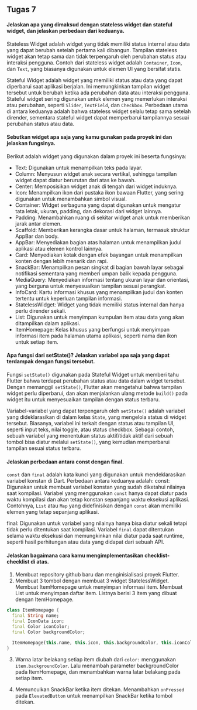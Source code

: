 ## Tugas 7
#### Jelaskan apa yang dimaksud dengan stateless widget dan stateful widget, dan jelaskan perbedaan dari keduanya.
Stateless Widget adalah widget yang tidak memiliki status internal atau data yang dapat berubah setelah pertama kali dibangun. Tampilan stateless widget akan tetap sama dan tidak terpengaruh oleh perubahan status atau interaksi pengguna. Contoh dari stateless widget adalah `Container`, `Icon`, dan `Text`, yang biasanya digunakan untuk elemen UI yang bersifat statis.

Stateful Widget adalah widget yang memiliki status atau data yang dapat diperbarui saat aplikasi berjalan. Ini memungkinkan tampilan widget tersebut untuk berubah ketika ada perubahan data atau interaksi pengguna. Stateful widget sering digunakan untuk elemen yang memerlukan interaksi atau perubahan, seperti `Slider`, `TextField`, dan `Checkbox`. Perbedaan utama di antara keduanya adalah bahwa stateless widget selalu tetap sama setelah dirender, sementara stateful widget dapat memperbarui tampilannya sesuai perubahan status atau data.
#### Sebutkan widget apa saja yang kamu gunakan pada proyek ini dan jelaskan fungsinya.
Berikut adalah widget yang digunakan dalam proyek ini beserta fungsinya:
- Text: Digunakan untuk menampilkan teks pada layar.
- Column: Menyusun widget anak secara vertikal, sehingga tampilan widget dapat diatur berurutan dari atas ke bawah.
- Center: Memposisikan widget anak di tengah dari widget induknya.
- Icon: Menampilkan ikon dari pustaka ikon bawaan Flutter, yang sering digunakan untuk menambahkan simbol visual.
- Container: Widget serbaguna yang dapat digunakan untuk mengatur tata letak, ukuran, padding, dan dekorasi dari widget lainnya.
- Padding: Menambahkan ruang di sekitar widget anak untuk memberikan jarak antar elemen.
- Scaffold: Memberikan kerangka dasar untuk halaman, termasuk struktur AppBar dan body.
- AppBar: Menyediakan bagian atas halaman untuk menampilkan judul aplikasi atau elemen kontrol lainnya.
- Card: Menyediakan kotak dengan efek bayangan untuk menampilkan konten dengan lebih menarik dan rapi.
- SnackBar: Menampilkan pesan singkat di bagian bawah layar sebagai notifikasi sementara yang memberi umpan balik kepada pengguna.
- MediaQuery: Menyediakan informasi tentang ukuran layar dan orientasi, yang berguna untuk menyesuaikan tampilan sesuai perangkat.
- InfoCard: Kartu informasi khusus yang menampilkan judul dan konten tertentu untuk keperluan tampilan informasi.
- StatelessWidget: Widget yang tidak memiliki status internal dan hanya perlu dirender sekali.
- List: Digunakan untuk menyimpan kumpulan item atau data yang akan ditampilkan dalam aplikasi.
- ItemHomepage: Kelas khusus yang berfungsi untuk menyimpan informasi item pada halaman utama aplikasi, seperti nama dan ikon untuk setiap item.

#### Apa fungsi dari setState()? Jelaskan variabel apa saja yang dapat terdampak dengan fungsi tersebut.
Fungsi `setState()` digunakan pada Stateful Widget untuk memberi tahu Flutter bahwa terdapat perubahan status atau data dalam widget tersebut. Dengan memanggil `setState()`, Flutter akan mengetahui bahwa tampilan widget perlu diperbarui, dan akan menjalankan ulang metode `build()` pada widget itu untuk menyesuaikan tampilan dengan status terbaru.

Variabel-variabel yang dapat terpengaruh oleh `setState()` adalah variabel yang dideklarasikan di dalam kelas `State`, yang mengelola status di widget tersebut. Biasanya, variabel ini terkait dengan status atau tampilan UI, seperti input teks, nilai toggle, atau status checkbox. Sebagai contoh, sebuah variabel yang menentukan status aktif/tidak aktif dari sebuah tombol bisa diatur melalui `setState()`, yang kemudian memperbarui tampilan sesuai status terbaru.

#### Jelaskan perbedaan antara const dengan final.
`const` dan `final` adalah kata kunci yang digunakan untuk mendeklarasikan variabel konstan di Dart. Perbedaan antara keduanya adalah:
const: Digunakan untuk membuat variabel konstan yang sudah diketahui nilainya saat kompilasi. Variabel yang menggunakan `const` hanya dapat diatur pada waktu kompilasi dan akan tetap konstan sepanjang waktu eksekusi aplikasi. Contohnya, `List` atau `Map` yang didefinisikan dengan `const` akan memiliki elemen yang tetap sepanjang aplikasi.

final: Digunakan untuk variabel yang nilainya hanya bisa diatur sekali tetapi tidak perlu ditentukan saat kompilasi. Variabel `final` dapat ditentukan selama waktu eksekusi dan memungkinkan nilai diatur pada saat runtime, seperti hasil perhitungan atau data yang didapat dari sebuah API.

#### Jelaskan bagaimana cara kamu mengimplementasikan checklist-checklist di atas.
1. Membuat repository github baru dan menginisialisasi proyek Flutter.
2. Membuat 3 tombol dengan membuat 3 widget StatelessWidget. Membuat ItemHomepage untuk menyimpan informasi item. Membuat List untuk menyimpan daftar item. Listnya berisi 3 item yang dibuat dengan ItemHomepage.

```dart
class ItemHomepage {
  final String name;
  final IconData icon;
  final Color iconColor;
  final Color backgroundColor;

  ItemHomepage(this.name, this.icon, this.backgroundColor, this.iconColor);
}
```

3. Warna latar belakang setiap item diubah dari `color:` menggunakan `item.backgroundColor`. Lalu menambah parameter backgroundColor pada ItemHomepage, dan menambahkan warna latar belakang pada setiap item.

4. Memunculkan SnackBar ketika item ditekan. Menambahkan `onPressed` pada `ElevatedButton` untuk menampilkan SnackBar ketika tombol ditekan.

